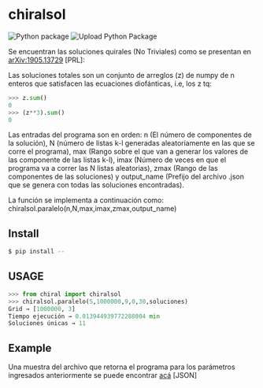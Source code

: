 # chiralsol

![Python package](https://github.com/valentinafv96/chiralsol/workflows/Python%20package/badge.svg)
![Upload Python Package](https://github.com/valentinafv96/chiralsol/workflows/Upload%20Python%20Package/badge.svg)

Se encuentran las soluciones quirales (No Triviales) como se presentan en [arXiv:1905.13729](https://arxiv.org/abs/1905.13729) [PRL]:

Las soluciones totales son un conjunto de arreglos (z) de numpy de n enteros que satisfacen las ecuaciones diofánticas, i.e, los z tq:

```python
>>> z.sum()
0
>>> (z**3).sum()
0
```

Las entradas del programa son en orden: n (El número de componentes de la solución), N (número de listas k-l generadas aleatoriamente en las que se corre el programa), max (Rango sobre el que van a generar los valores de las componente de las listas k-l), imax (Número de veces en que el programa va a correr las N listas aleatorias), zmax (Rango de las componentes de las soluciones) y output_name (Prefijo del archivo .json que se genera con todas las soluciones encontradas).

La función se implementa a continuación como: chiralsol.paralelo(n,N,max,imax,zmax,output_name)

## Install
```bash
$ pip install --
```
## USAGE
```python
>>> from chiral import chiralsol
>>> chiralsol.paralelo(5,1000000,9,0,30,soluciones)
Grid → [1000000, 3]
Tiempo ejecución → 0.013944939772288004 min
Soluciones únicas → 11
```

## Example
Una muestra del archivo que retorna el programa para los parámetros ingresados anteriormente se puede encontrar [acá](https://github.com/restrepo/anomaly/raw/main/solutions.json.gz) [JSON]
